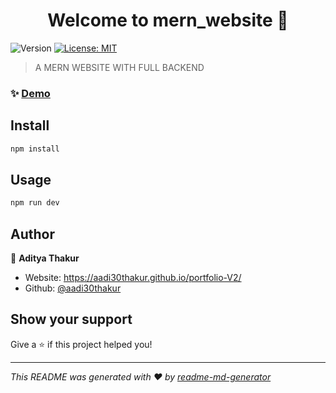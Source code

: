 <h1 align="center">Welcome to mern_website 👋</h1>
<p>
  <img alt="Version" src="https://img.shields.io/badge/version-1.0.0-blue.svg?cacheSeconds=2592000" />
  <a href="#" target="_blank">
    <img alt="License: MIT" src="https://img.shields.io/badge/License-MIT-yellow.svg" />
  </a>
</p>

> A MERN WEBSITE WITH FULL BACKEND

### ✨ [Demo](WORKING)

## Install

```sh
npm install
```

## Usage

```sh
npm run dev
```

## Author

👤 **Aditya Thakur**

- Website: https://aadi30thakur.github.io/portfolio-V2/
- Github: [@aadi30thakur](https://github.com/aadi30thakur)

## Show your support

Give a ⭐️ if this project helped you!

---

_This README was generated with ❤️ by [readme-md-generator](https://github.com/kefranabg/readme-md-generator)_
